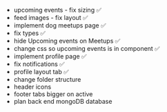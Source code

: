 - upcoming events - fix sizing ✅
- feed images - fix layout ✅
- implement dog meetups page ✅
- fix types ✅
- hide Upcoming events on Meetups ✅
- change css so upcoming events is in component ✅
- implement profile page ✅
- fix notifications ✅
- profile layout tab ✅
- change folder structure
- header icons
- footer tabs bigger on active
- plan back end mongoDB database
